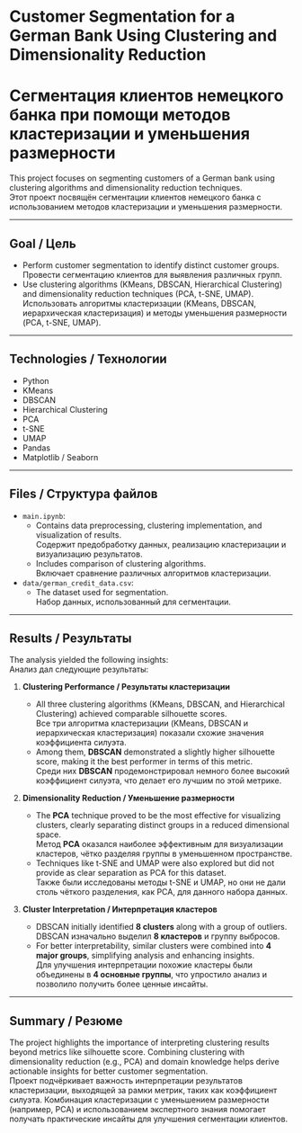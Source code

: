 # Customer Segmentation for a German Bank Using Clustering and Dimensionality Reduction  
# Сегментация клиентов немецкого банка при помощи методов кластеризации и уменьшения размерности  

This project focuses on segmenting customers of a German bank using clustering algorithms and dimensionality reduction techniques.  
Этот проект посвящён сегментации клиентов немецкого банка с использованием методов кластеризации и уменьшения размерности.

---

## Goal / Цель  
- Perform customer segmentation to identify distinct customer groups.  
  Провести сегментацию клиентов для выявления различных групп.  
- Use clustering algorithms (KMeans, DBSCAN, Hierarchical Clustering) and dimensionality reduction techniques (PCA, t-SNE, UMAP).  
  Использовать алгоритмы кластеризации (KMeans, DBSCAN, иерархическая кластеризация) и методы уменьшения размерности (PCA, t-SNE, UMAP).

---

## Technologies / Технологии  
- Python  
- KMeans  
- DBSCAN  
- Hierarchical Clustering  
- PCA  
- t-SNE  
- UMAP  
- Pandas  
- Matplotlib / Seaborn  

---

## Files / Структура файлов  
- `main.ipynb`:  
  - Contains data preprocessing, clustering implementation, and visualization of results.  
    Содержит предобработку данных, реализацию кластеризации и визуализацию результатов.  
  - Includes comparison of clustering algorithms.  
    Включает сравнение различных алгоритмов кластеризации.  
- `data/german_credit_data.csv`:  
  - The dataset used for segmentation.  
    Набор данных, использованный для сегментации.  

---

## Results / Результаты  
The analysis yielded the following insights:  
Анализ дал следующие результаты:  

1. **Clustering Performance / Результаты кластеризации**  
   - All three clustering algorithms (KMeans, DBSCAN, and Hierarchical Clustering) achieved comparable silhouette scores.  
     Все три алгоритма кластеризации (KMeans, DBSCAN и иерархическая кластеризация) показали схожие значения коэффициента силуэта.  
   - Among them, **DBSCAN** demonstrated a slightly higher silhouette score, making it the best performer in terms of this metric.  
     Среди них **DBSCAN** продемонстрировал немного более высокий коэффициент силуэта, что делает его лучшим по этой метрике.  

2. **Dimensionality Reduction / Уменьшение размерности**  
   - The **PCA** technique proved to be the most effective for visualizing clusters, clearly separating distinct groups in a reduced dimensional space.  
     Метод **PCA** оказался наиболее эффективным для визуализации кластеров, чётко разделяя группы в уменьшенном пространстве.  
   - Techniques like t-SNE and UMAP were also explored but did not provide as clear separation as PCA for this dataset.  
     Также были исследованы методы t-SNE и UMAP, но они не дали столь чёткого разделения, как PCA, для данного набора данных.  

3. **Cluster Interpretation / Интерпретация кластеров**  
   - DBSCAN initially identified **8 clusters** along with a group of outliers.  
     DBSCAN изначально выделил **8 кластеров** и группу выбросов.  
   - For better interpretability, similar clusters were combined into **4 major groups**, simplifying analysis and enhancing insights.  
     Для улучшения интерпретации похожие кластеры были объединены в **4 основные группы**, что упростило анализ и позволило получить более ценные инсайты.  


---

## Summary / Резюме  
The project highlights the importance of interpreting clustering results beyond metrics like silhouette score. Combining clustering with dimensionality reduction (e.g., PCA) and domain knowledge helps derive actionable insights for better customer segmentation.  
Проект подчёркивает важность интерпретации результатов кластеризации, выходящей за рамки метрик, таких как коэффициент силуэта. Комбинация кластеризации с уменьшением размерности (например, PCA) и использованием экспертного знания помогает получать практические инсайты для улучшения сегментации клиентов.
